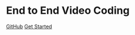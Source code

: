 <!-- _coverpage.md -->

# End to End Video Coding

[GitHub](https://github.com/zhanghanqi)
[Get Started](./README.md)